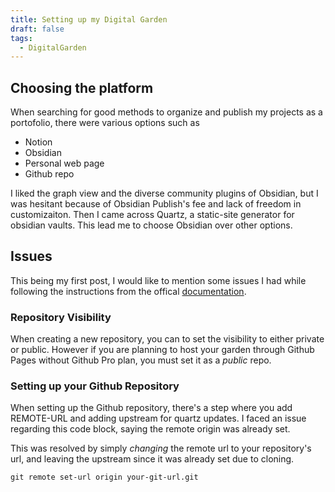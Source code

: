 ```yaml
---
title: Setting up my Digital Garden
draft: false
tags:
  - DigitalGarden
---
```


## Choosing the platform

When searching for good methods to organize and publish my projects as a portofolio, there were various options such as

- Notion
- Obsidian
- Personal web page
- Github repo

I liked the graph view and the diverse community plugins of Obsidian, but I was hesitant because of Obsidian Publish's fee and lack of freedom in customizaiton.
Then I came across Quartz, a static-site generator for obsidian vaults. This lead me to choose Obsidian over other options.

## Issues

This being my first post, I would like to mention some issues I had while following the instructions from the offical [documentation](https://quartz.jzhao.xyz/).

### Repository Visibility

When creating a new repository, you can to set the visibility to either private or public. However if you are planning to host your garden through Github Pages without Github Pro plan, you must set it as a _public_ repo.

### Setting up your Github Repository

When setting up the Github repository, there's a step where you add REMOTE-URL and adding upstream for quartz updates. I faced an issue regarding this code block, saying the remote origin was already set.

This was resolved by simply _changing_ the remote url to your repository's url, and leaving the upstream since it was already set due to cloning.

```
git remote set-url origin your-git-url.git
```
